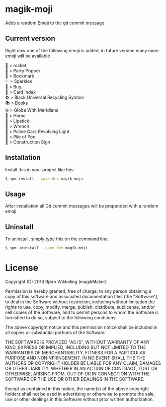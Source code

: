 magik-moji
============
Adds a random Emoji to the git commit message

Current version
---------------
Right now one of the following emoji is added, in future version many more 
emoji will be available
  
🚀 > rocket  
🎉 > Party Popper  
🔖 > Bookmark  
✨ > Sparkles  
🐛 > Bug  
📇 > Card Index  
♻  > ️Black Universal Recycling Symbol  
📚 > Books  
🌐 > Globe With Meridians  
🐎 > Horse  
💄 > Lipstick  
🔧 > Wrench  
🚨 > Police Cars Revolving Light  
💩 > Pile of Poo  
🚧 > Construction Sign  

Installation
------------
Install this in your project like this:
```bash
$ npm install --save-dev magik-moji
```

Usage
-----
After installation all Git commit messages will be prepended with a random emoji

Uninstall
---------
To uninstall, simply type this on the command line:
```bash
$ npm uninstall --save-dev magik-moji
```


License
=======

Copyright (C) 2016 Bjørn Wikkeling (magikMaker)


Permission is hereby granted, free of charge, to any person obtaining a copy of 
this software and associated documentation files (the "Software"), to deal in 
the Software without restriction, including without limitation the rights to 
use, copy, modify, merge, publish, distribute, sublicense, and/or sell copies 
of the Software, and to permit persons to whom the Software is furnished to do 
so, subject to the following conditions:

The above copyright notice and this permission notice shall be included in all 
copies or substantial portions of the Software.

THE SOFTWARE IS PROVIDED "AS IS", WITHOUT WARRANTY OF ANY KIND, EXPRESS OR 
IMPLIED, INCLUDING BUT NOT LIMITED TO THE WARRANTIES OF MERCHANTABILITY, 
FITNESS FOR A PARTICULAR PURPOSE AND NONINFRINGEMENT. IN NO EVENT SHALL THE 
THE AUTHORS OR COPYRIGHT HOLDER BE LIABLE FOR ANY CLAIM, DAMAGES OR OTHER 
LIABILITY, WHETHER IN AN ACTION OF CONTRACT, TORT OR OTHERWISE, ARISING FROM, 
OUT OF OR IN CONNECTION WITH THE SOFTWARE OR THE USE OR OTHER DEALINGS IN THE 
SOFTWARE.

Except as contained in this notice, the name(s) of the above copyright holders 
shall not be used in advertising or otherwise to promote the sale, use or other 
dealings in this Software without prior written authorization.
